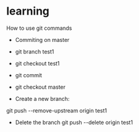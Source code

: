 learning
========

How to use git commands

- Commiting on master

- git branch test1
- git checkout test1
- git commit
- git checkout master

- Create a new branch:

git push --remove-upstream origin test1

- Delete the branch
git push --delete origin test1
